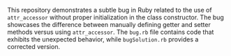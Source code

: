 This repository demonstrates a subtle bug in Ruby related to the use of `attr_accessor` without proper initialization in the class constructor. The bug showcases the difference between manually defining getter and setter methods versus using `attr_accessor`.  The `bug.rb` file contains code that exhibits the unexpected behavior, while `bugSolution.rb` provides a corrected version.